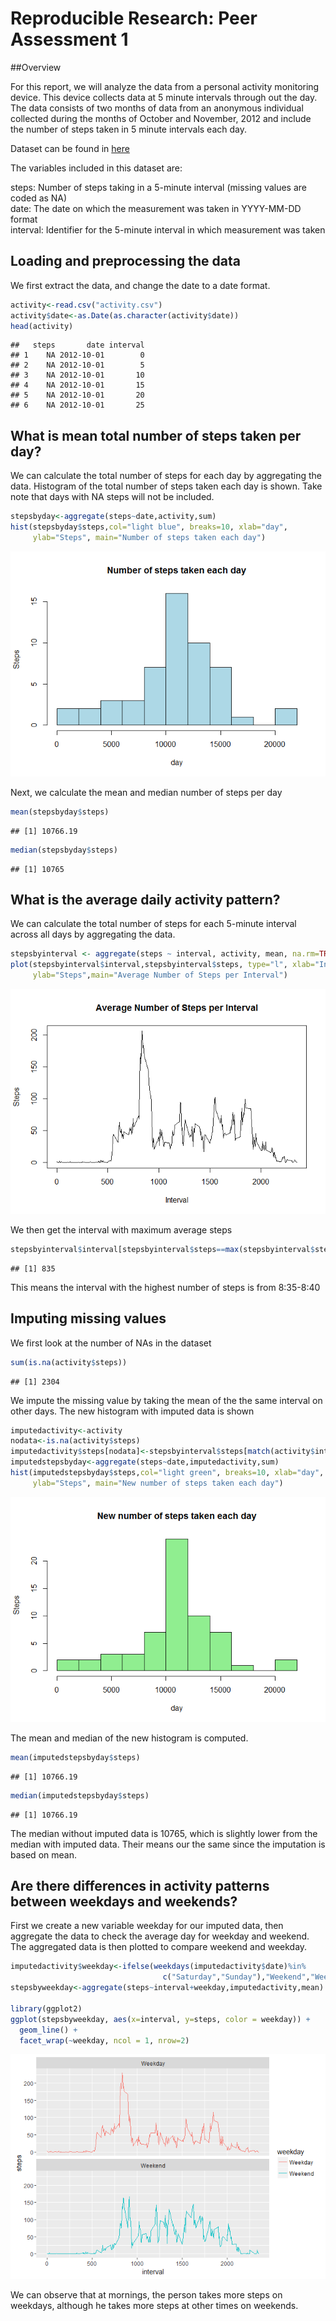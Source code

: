 # Reproducible Research: Peer Assessment 1



##Overview

For this report, we will analyze the data from a personal activity monitoring device. This device collects data at 5 minute intervals through out the day. The data consists of two months of data from an anonymous individual collected during the months of October and November, 2012 and include the number of steps taken in 5 minute intervals each day.

Dataset can be found in [here]("https://github.com/amielsy/RepData_PeerAssessment1"")

The variables included in this dataset are:

steps: Number of steps taking in a 5-minute interval (missing values are coded as NA)  
date: The date on which the measurement was taken in YYYY-MM-DD format  
interval: Identifier for the 5-minute interval in which measurement was taken  

## Loading and preprocessing the data
We first extract the data, and change the date to a date format.

```r
activity<-read.csv("activity.csv")
activity$date<-as.Date(as.character(activity$date))
head(activity)
```

```
##   steps       date interval
## 1    NA 2012-10-01        0
## 2    NA 2012-10-01        5
## 3    NA 2012-10-01       10
## 4    NA 2012-10-01       15
## 5    NA 2012-10-01       20
## 6    NA 2012-10-01       25
```


## What is mean total number of steps taken per day?
We can calculate the total number of steps for each day by aggregating the data. Histogram of the total number of steps taken each day is shown. Take note that days with NA steps will not be included.


```r
stepsbyday<-aggregate(steps~date,activity,sum)
hist(stepsbyday$steps,col="light blue", breaks=10, xlab="day",
     ylab="Steps", main="Number of steps taken each day")
```

![](PA1_template_files/figure-html/unnamed-chunk-2-1.png)<!-- -->

Next, we calculate the mean and median number of steps per day


```r
mean(stepsbyday$steps)
```

```
## [1] 10766.19
```

```r
median(stepsbyday$steps)
```

```
## [1] 10765
```

## What is the average daily activity pattern?
We can calculate the total number of steps for each 5-minute interval across all days by aggregating the data.


```r
stepsbyinterval <- aggregate(steps ~ interval, activity, mean, na.rm=TRUE)
plot(stepsbyinterval$interval,stepsbyinterval$steps, type="l", xlab="Interval",
     ylab="Steps",main="Average Number of Steps per Interval")
```

![](PA1_template_files/figure-html/unnamed-chunk-4-1.png)<!-- -->

We then get the interval with maximum average steps

```r
stepsbyinterval$interval[stepsbyinterval$steps==max(stepsbyinterval$steps)]
```

```
## [1] 835
```
This means the interval with the highest number of steps is from 8:35-8:40  

## Imputing missing values
We first look at the number of NAs in the dataset

```r
sum(is.na(activity$steps))
```

```
## [1] 2304
```

We impute the missing value by taking the mean of the the same interval on other days. The new histogram with imputed data is shown

```r
imputedactivity<-activity
nodata<-is.na(activity$steps)
imputedactivity$steps[nodata]<-stepsbyinterval$steps[match(activity$interval, stepsbyinterval$interval)]
imputedstepsbyday<-aggregate(steps~date,imputedactivity,sum)
hist(imputedstepsbyday$steps,col="light green", breaks=10, xlab="day",
     ylab="Steps", main="New number of steps taken each day")  
```

![](PA1_template_files/figure-html/unnamed-chunk-7-1.png)<!-- -->
  
The mean and median of the new histogram is computed.

```r
mean(imputedstepsbyday$steps)
```

```
## [1] 10766.19
```

```r
median(imputedstepsbyday$steps)
```

```
## [1] 10766.19
```
The median without imputed data is 10765, which is slightly lower from the median with imputed data. Their means our the same since the imputation is based on mean.    
## Are there differences in activity patterns between weekdays and weekends?
First we create a new variable weekday for our imputed data, then aggregate the data to check the average day for weekday and weekend. The aggregated data is then plotted to compare weekend and weekday.


```r
imputedactivity$weekday<-ifelse(weekdays(imputedactivity$date)%in% 
                                  c("Saturday","Sunday"),"Weekend","Weekday")
stepsbyweekday<-aggregate(steps~interval+weekday,imputedactivity,mean)

library(ggplot2)
ggplot(stepsbyweekday, aes(x=interval, y=steps, color = weekday)) +
  geom_line() +
  facet_wrap(~weekday, ncol = 1, nrow=2)
```

![](PA1_template_files/figure-html/unnamed-chunk-9-1.png)<!-- -->
  
We can observe that at mornings, the person takes more steps on weekdays, although he takes more steps at other times on weekends.
